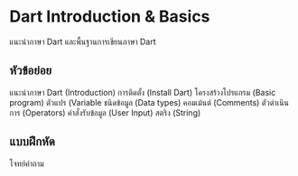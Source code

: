 # Dart Introduction & Basics
แนะนำภาษา Dart และพื้นฐานการเขียนภาษา Dart

## หัวข้อย่อย
  แนะนำภาษา Dart (Introduction)
  การติดตั้ง (Install Dart)
  โครงสร้างโปรแกรม (Basic program)
  ตัวแปร (Variable
  ชนิดข้อมูล (Data types)
  คอมเม้นต์ (Comments)
  ตัวดำเนินการ (Operators)
  คำสั่งรับข้อมูล (User Input)
  สตริง (String)

## แบบฝึกหัด
  โจทย์คำถาม
